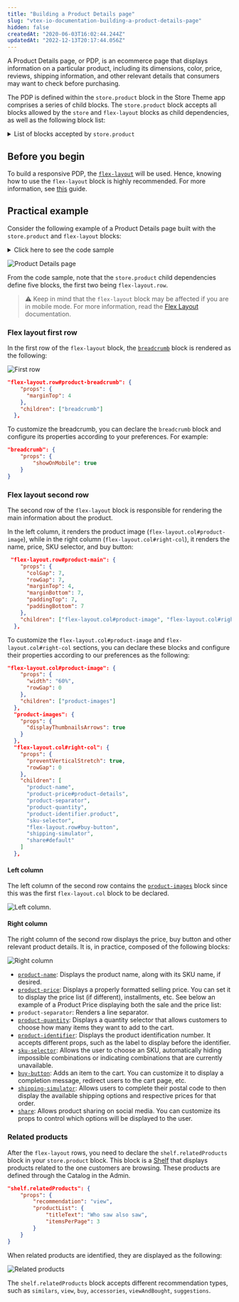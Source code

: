 ```yaml
---
title: "Building a Product Details page"
slug: "vtex-io-documentation-building-a-product-details-page"
hidden: false
createdAt: "2020-06-03T16:02:44.244Z"
updatedAt: "2022-12-13T20:17:44.056Z"
---
```


A Product Details page, or PDP, is an ecommerce page that displays information on a particular product, including its dimensions, color, price, reviews, shipping information, and other relevant details that consumers may want to check before purchasing.

The PDP is defined within the `store.product` block in the Store Theme app comprises a series of child blocks. The `store.product` block accepts all blocks allowed by the `store` and `flex-layout` blocks as child dependencies, as well as the following block list:

<details>
  <summary>List of blocks accepted by <code>store.product</code></summary>

<ul>
  <li><code>availability-subscriber</code></li>
  <li><code>buy-button</code></li>
  <li><code>blog-related-posts</code></li>
  <li><code>breadcrumb</code></li>
  <li><code>product-add-to-list-button</code></li>
  <li><code>product-assembly-options</code></li>
  <li><code>product-availability</code></li>
  <li><code>product-brand</code></li>
  <li><code>product-details</code></li>
  <li><code>product-description</code></li>
  <li><code>product-highlights</code></li>
  <li><code>product-identifier</code></li>
  <li><code>product-images</code></li>
  <li><code>product-kit</code></li>
  <li><code>product-name</code></li>
  <li><code>product-price</code></li>
  <li><code>product-rating-inline</code></li>
  <li><code>product-rating-summary</code></li>
  <li><code>product-reviews</code></li>
  <li><code>product-teaser.product</code></li>
  <li><code>product-quantity</code></li>
  <li><code>product-questions-and-answers</code></li>
  <li><code>product-separator</code></li>
  <li><code>product-specifications</code></li>
  <li><code>share</code></li>
  <li><code>shipping-simulator</code></li>
  <li><code>sku-selector</code></li>
</ul>

> ℹ See the full and updated list [here](https://github.com/vtex-apps/store/blob/master/store/interfaces.json#L20).

</details>

<h2>Before you begin</h2>

To build a responsive PDP, the [`flex-layout`](https://developers.vtex.com/docs/guides/vtex-flex-layout) will be used. Hence, knowing how to use the `flex-layout` block is highly recommended. For more information, see [this](https://developers.vtex.com/docs/guides/vtex-io-documentation-using-flex-layout) guide.

## Practical example

Consider the following example of a Product Details page built with the `store.product` and `flex-layout` blocks:

<details>
  <summary>Click here to see the code sample</summary>

```json
{
  "store.product": {
    "children": [
      "flex-layout.row#product-breadcrumb",
      "flex-layout.row#product-main",
      "shelf.relatedProducts"
    ]
  },
  "flex-layout.row#product-breadcrumb": {
    "props": {
      "marginTop": 4
    },
    "children": ["breadcrumb"]
  },
  "flex-layout.row#product-main": {
    "props": {
      "colGap": 7,
      "rowGap": 7,
      "marginTop": 4,
      "marginBottom": 7,
      "paddingTop": 7,
      "paddingBottom": 7
    },
    "children": ["flex-layout.col#product-image", "flex-layout.col#right-col"]
  },
  "flex-layout.col#product-image": {
    "props": {
      "width": "60%",
      "rowGap": 0
    },
    "children": ["product-images"]
  },
  "product-images": {
    "props": {
      "displayThumbnailsArrows": true
    }
  },
  "flex-layout.col#right-col": {
    "props": {
      "preventVerticalStretch": true,
      "rowGap": 0
    },
    "children": [
      "product-name",
      "product-rating-summary",
      "product-price#product-details",
      "product-separator",
      "product-quantity",
      "product-identifier.product",
      "sku-selector",
      "flex-layout.row#buy-button",
      "availability-subscriber",
      "shipping-simulator",
      "share#default"
    ]
  },
  "product-price#product-details": {
    "props": {
      "showInstallments": true,
      "showSavings": true
    }
  },
  "flex-layout.row#buy-button": {
    "props": {
      "marginTop": 4,
      "marginBottom": 7
    },
    "children": ["buy-button"]
  },

  "share#default": {
    "props": {
      "social": {
        "Facebook": true,
        "WhatsApp": true,
        "Twitter": false,
        "Pinterest": true
      }
    }
  }
}

```

</details>

![Product Details page](https://cdn.jsdelivr.net/gh/vtexdocs/dev-portal-content@main/images/vtex-io-documentation-building-a-product-details-page-0.png)

From the code sample, note that the `store.product` child dependencies define five blocks, the first two being `flex-layout.row`.

> ⚠️ Keep in mind that the `flex-layout` block may be affected if you are in mobile mode. For more information, read the [Flex Layout](https://developers.vtex.com/docs/guides/vtex-io-documentation-using-flex-layout) documentation.

### Flex layout first row

In the first row of the `flex-layout` block, the [`breadcrumb`](https://developers.vtex.com/docs/guides/vtex-breadcrumb/) block is rendered as the following:

![First row](https://cdn.jsdelivr.net/gh/vtexdocs/dev-portal-content@main/images/vtex-io-documentation-building-a-product-details-page-1.png)

```json
"flex-layout.row#product-breadcrumb": {
    "props": {
      "marginTop": 4
    },
    "children": ["breadcrumb"]
  },
```

To customize the breadcrumb, you can declare the `breadcrumb` block and configure its properties according to your preferences. For example:

```json
"breadcrumb": {
    "props": {
        "showOnMobile": true
    }
}
```

### Flex layout second row

The second row of the `flex-layout` block is responsible for rendering the main information about the product.

In the left column, it renders the product image (`flex-layout.col#product-image`), while in the right column (`flex-layout.col#right-col`), it renders the name, price, SKU selector, and buy button:

```json
 "flex-layout.row#product-main": {
    "props": {
      "colGap": 7,
      "rowGap": 7,
      "marginTop": 4,
      "marginBottom": 7,
      "paddingTop": 7,
      "paddingBottom": 7
    },
    "children": ["flex-layout.col#product-image", "flex-layout.col#right-col"]
  },
```

To customize the `flex-layout.col#product-image` and `flex-layout.col#right-col` sections, you can declare these blocks and configure their properties according to our preferences as the following:

```json
"flex-layout.col#product-image": {
    "props": {
      "width": "60%",
      "rowGap": 0
    },
    "children": ["product-images"]
  },
  "product-images": {
    "props": {
      "displayThumbnailsArrows": true
    }
  },
  "flex-layout.col#right-col": {
    "props": {
      "preventVerticalStretch": true,
      "rowGap": 0
    },
    "children": [
      "product-name",
      "product-price#product-details",
      "product-separator",
      "product-quantity",
      "product-identifier.product",
      "sku-selector",
      "flex-layout.row#buy-button",
      "shipping-simulator",
      "share#default"
    ]
  },
```

#### Left column

The left column of the second row contains the [`product-images`](https://developers.vtex.com/docs/guides/vtex-store-components-productimages) block since this was the first `flex-layout.col` block to be declared.

![Left column](https://cdn.jsdelivr.net/gh/vtexdocs/dev-portal-content@main/images/vtex-io-documentation-building-a-product-details-page-2.png).

#### Right column

The right column of the second row displays the price, buy button and other relevant product details. It is, in practice, composed of the following blocks:

![Right column](https://cdn.jsdelivr.net/gh/vtexdocs/dev-portal-content@main/images/vtex-io-documentation-building-a-product-details-page-3.png)

- [`product-name`](https://developers.vtex.com/docs/guides/vtex-store-components-productname): Displays the product name, along with its SKU name, if desired.
- [`product-price`](https://developers.vtex.com/docs/guides/vtex-store-components-productprice): Displays a properly formatted selling price. You can set it to display the price list (if different), installments, etc. See below an example of a Product Price displaying both the sale and the price list:
- `product-separator`: Renders a line separator.
- [`product-quantity`](https://developers.vtex.com/docs/guides/vtex-product-quantity): Displays a quantity selector that allows customers to choose how many items they want to add to the cart.
- [`product-identifier`](https://developers.vtex.com/docs/guides/vtex-product-identifier): Displays the product identification number. It accepts different props, such as the label to display before the identifier.
- [`sku-selector`](https://developers.vtex.com/docs/guides/vtex-store-components-skuselector): Allows the user to choose an SKU, automatically hiding impossible combinations or indicating combinations that are currently unavailable.
- [`buy-button`](https://github.com/vtex-apps/store-components/tree/master/react/components/BuyButton): Adds an item to the cart. You can customize it to display a completion message, redirect users to the cart page, etc.
- [`shipping-simulator`](https://developers.vtex.com/docs/guides/vtex-store-components-shippingsimulator): Allows users to complete their postal code to then display the available shipping options and respective prices for that order.
- [`share`](https://developers.vtex.com/docs/guides/vtex-store-components-share): Allows product sharing on social media. You can customize its props to control which options will be displayed to the user.

### Related products

After the `flex-layout` rows, you need to declare the `shelf.relatedProducts` block in your `store.product` block. This block is a [Shelf](https://developers.vtex.com/docs/guides/vtex-shelf/) that displays products related to the one customers are browsing. These products are defined through the Catalog in the Admin.

```json
"shelf.relatedProducts": {
    "props": {
        "recommendation": "view",
        "productList": {
            "titleText": "Who saw also saw",
            "itemsPerPage": 3
        }
    }
}
```

When related products are identified, they are displayed as the following:

![Related products](https://cdn.jsdelivr.net/gh/vtexdocs/dev-portal-content@main/images/vtex-io-documentation-building-a-product-details-page-4.png)

The `shelf.relatedProducts` block accepts different recommendation types, such as `similars`, `view`, `buy`, `accessories`, `viewAndBought`, `suggestions`.
